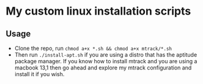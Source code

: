 # My custom linux installation scripts

## Usage
* Clone the repo, run `chmod a+x *.sh && chmod a+x mtrack/*.sh`
* Then run `./install-apt.sh` if you are using a distro that has the aptitude package manager.
If you know how to install mtrack and you are using a macbook 13,1 then go ahead and explore my mtrack configuration and install it if you wish.
